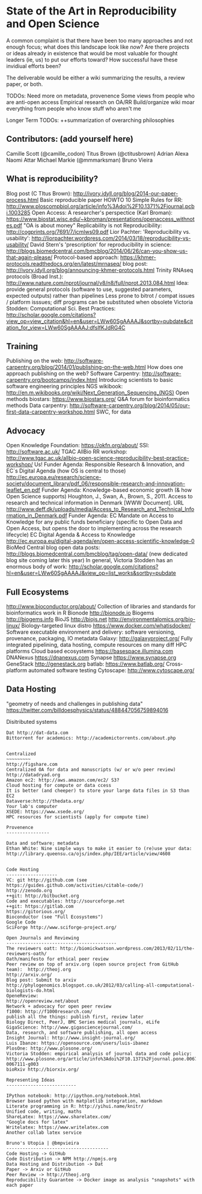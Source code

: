 State of the Art in Reproducibility and Open Science
===========================================
A common complaint is that there have been too many approaches and not enough focus; what does this landscape look like *now*?  Are there projects or ideas already in existence that would be most valuable for thought leaders (ie, us) to put our efforts toward? How successful have these invidiual efforts been?

The deliverable would be either a wiki summarizing the results, a review paper, or both.

TODOs:
Need more on metadata, provenence
Some views from people who are anti-open access
Empirical research on OA/RR
Build/organize wiki
moar everything from people who know stuff who aren't me

Longer Term TODOs:
++summarization of overarching philosophies

## Contributors: (add yourself here) ##
Camille Scott (@camille_codon)
Titus Brown (@ctitusbrown)
Adrian Alexa
Naomi Attar
Michael Markie (@mmmarksman)
Bruno Vieira

What is reproducibility?
--------------------------------

Blog post (C TItus Brown): http://ivory.idyll.org/blog/2014-our-paper-process.html
Basic reproducible paper HOWTO
10 Simple Rules for RR: http://www.ploscompbiol.org/article/info%3Adoi%2F10.1371%2Fjournal.pcbi.1003285
Open Access: A researcher's perspectice (Karl Broman): https://www.biostat.wisc.edu/~kbroman/presentations/openaccess_withnotes.pdf
"OA is about money"
Replicability is not Reproducibility: http://cogprints.org/7691/7/icmlws09.pdf
Lior Pachter: 'Reproducibility vs. usability': http://liorpachter.wordpress.com/2014/03/18/reproducibility-vs-usability/
David Stern's 'prescription' for reproducibility in science: http://blogs.biomedcentral.com/bmcblog/2014/06/26/can-you-show-us-that-again-please/
Protocol-based approach: https://khmer-protocols.readthedocs.org/en/latest/mrnaseq/
blog post: http://ivory.idyll.org/blog/announcing-khmer-protocols.html
Trinity RNAseq protocols (Broad Inst.): http://www.nature.com/nprot/journal/v8/n8/full/nprot.2013.084.html
Idea: provide general protocols (software to use, suggested parameters, expected outputs) rather than pipelines
Less prone to bitrot / compat issues / platform isssues; diff programs can be substituted when obsolete
Victoria Stodden: Computational Sci. Best Practices: http://scholar.google.com/citations?view_op=view_citation&hl=en&user=LWw60SgAAAAJ&sortby=pubdate&citation_for_view=LWw60SgAAAAJ:dfsIfKJdRG4C


Training
-----------

Publishing on the web: http://software-carpentry.org/blog/2014/01/publishing-on-the-web.html
How does one approach publishing on the web?
Software Carpentry: http://software-carpentry.org/bootcamps/index.html
Introducing scientists to basic software engineering principles
NGS wikibook: http://en.m.wikibooks.org/wiki/Next_Generation_Sequencing_(NGS)
Open methods
biostars: https://www.biostars.org/
Q&A forum for bioinformatics methods
Data carpentry: http://software-carpentry.org/blog/2014/05/our-first-data-carpentry-workshop.html
SWC, for data

Advocacy
-------------
Open Knowledge Foundation: https://okfn.org/about/
SSI: http://software.ac.uk/
TGAC AllBio RR workshop: http://www.tgac.ac.uk/allbio-open-science-reproducibility-best-practice-workshop/
Us!
Funder Agenda: Responsible Research & Innovation, and EC`s Digital Agenda (how OS is central to those) http://ec.europa.eu/research/science-society/document_library/pdf_06/responsible-research-and-innovation-leaflet_en.pdf
Funder Agenda: Knowledge-based economic growth (& how Open Science supports) Houghton, J., Swan, A., Brown, S., 2011. Access to research and technical information in Denmark [WWW Document]. URL http://www.deff.dk/uploads/media/Access_to_Research_and_Technical_Information_in_Denmark.pdf
Funder Agenda: EC Mandate on Access to Knowledge for any public funds beneficiary (specific to Open Data and Open Access, but opens the door to implementing across the research lifecycle) EC Digital Agenda & Access to Knowledge http://ec.europa.eu/digital-agenda/en/open-access-scientific-knowledge-0
BioMed Central blog open data posts: http://blogs.biomedcentral.com/bmcblog/tag/open-data/ (new dedicated blog site coming later this year)
In general, Victoria Stodden has an enormous body of work: http://scholar.google.com/citations?hl=en&user=LWw60SgAAAAJ&view_op=list_works&sortby=pubdate


Full Ecosystems
----------------------

http://www.bioconductor.org/about/
Collection of libraries and standards for bioinformatics work in R
Bionode http://bionode.io
Biogems http://biogems.info
BioJS http://biojs.net
http://environmentalomics.org/bio-linux/
Biology-targeted linux distro
https://www.docker.com/whatisdocker/
Software executable environment and delivery: software versioning, provenance, packaging, IO metadata
Galaxy: http://galaxyproject.org/
Fully integrated pipelining, data hosting, compute resources on many diff HPC platforms
Cloud based ecosystems
https://basespace.illumina.com
DNANexus https://dnanexus.com
Synapse https://www.synapse.org
GeneStack http://genestack.org
batlab: https://www.batlab.org/
Cross-platform automated software testing
Cytoscape: http://www.cytoscape.org/



Data Hosting
------------------
"geometry of needs and challenges in publishing data" https://twitter.com/billdoesphysics/status/488447056759894016

Disitributed systems
~~~~~~~~~~~~~~~~
Dat http://dat-data.com
Bittorrent for academics: http://academictorrents.com/about.php


Centralized
~~~~~~~~~
http://figshare.com
Centralized OA for data and manuscripts (w/ or w/o peer review)
http://datadryad.org
Amazon ec2: http://aws.amazon.com/ec2/ S3?
Cloud hosting for compute or data ccess
It is better (and cheeper) to store your large data files in S3 than EC2
Dataverse:http://thedata.org/
Your lab's computer
XSEDE: https://www.xsede.org/
HPC resources for scientists (apply for compute time)

Provenence
----------------

Data and software; metadata
Ethan White: Nine simple ways to make it easier to (re)use your data: http://library.queensu.ca/ojs/index.php/IEE/article/view/4608


Code Hosting
-------------------
VC: git http://github.com (see https://guides.github.com/activities/citable-code/)
http://zenodo.org
++git: http://bitbucket.org
Code and executables: http://sourceforge.net
++git: https://gitlab.com
https://gitorious.org/
Bioconductor (see "Full Ecosystems")
Google Code
SciForge http://www.sciforge-project.org/

Open Journals and Reviewing
-----------------------------------------
The reviewers oatt: http://biomickwatson.wordpress.com/2013/02/11/the-reviewers-oath/
Oath/manifesto for ethical peer review
Peer review on top of arxiv.org (open source project from GitHub team):  http://theoj.org
http://arxiv.org/
Blog post: Submit to arxiv http://phylogenomics.blogspot.co.uk/2012/03/calling-all-computational-biologists-do.html
OpeneReview:
http://openreview.net/about
Network + advocacy for open peer review
f1000: http://f1000research.com/
publish all the things: publish first, review later
Biology Direct, PeerJ, BMC Series medical journals, eLife
GigaScience: http://www.gigasciencejournal.com/
Data, research, and software publishing, all open access
Insight Journal: http://www.insight-journal.org/
Luis Ibanze: https://opensource.com/users/luis-ibanez
PlosOne: http://www.plosone.org/
Victoria Stodden: empirical analysis of journal data and code policy: http://www.plosone.org/article/info%3Adoi%2F10.1371%2Fjournal.pone.0067111#pone-0067111-g003
bioRxiv http://biorxiv.org/

Representing Ideas
--------------------------

IPython notebook: http://ipython.org/notebook.html
Browser based python with matplotlib integration, markdown
Literate programming in R: http://yihui.name/knitr/
Unified code, writing, maths
ShareLatex: https://www.sharelatex.com/
"Google docs for latex"
Writelatex: https://www.writelatex.com
Another collab latex service

Bruno's Utopia | @bmpvieira
--------------------------------------
Code Hosting -> GitHub
Code Distribution -> NPM http://npmjs.org
Data Hosting and Distribution -> Dat
Paper -> Arxiv or GitHub
Peer Review -> http://theoj.org
Reproducibility Guarantee -> Docker image as analysis "snapshots" with each paper
